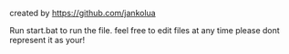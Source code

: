 created by https://github.com/jankolua

Run start.bat to run the file.
feel free to edit files at any time
please dont represent it as your!